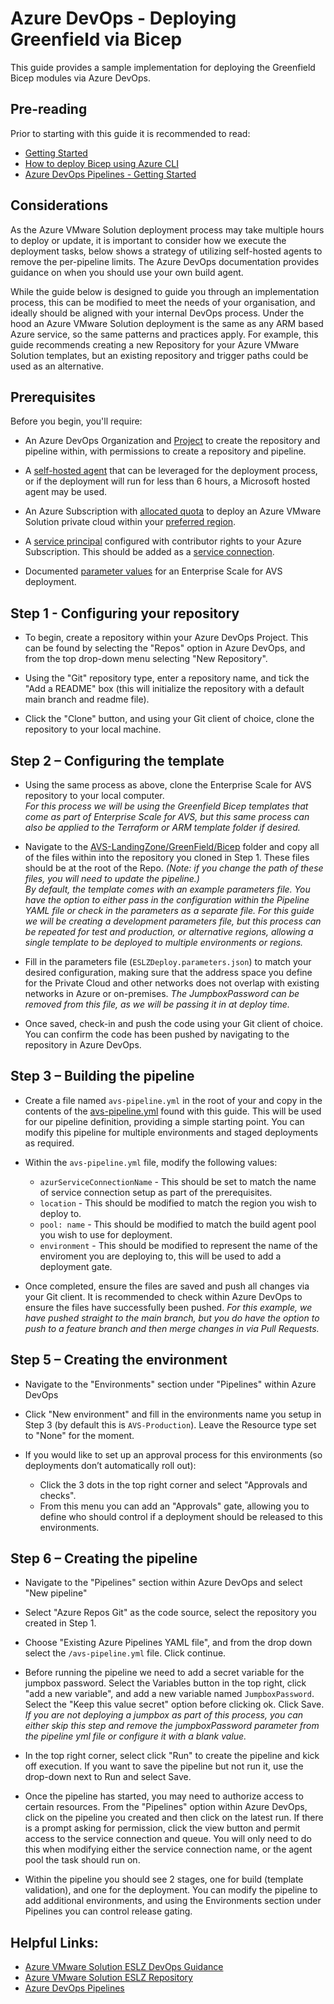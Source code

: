 # Azure DevOps - Deploying Greenfield via Bicep

This guide provides a sample implementation for deploying the Greenfield Bicep modules via Azure DevOps. 

## Pre-reading

Prior to starting with this guide it is recommended to read:
- [Getting Started](../../GettingStarted.md) 
- [How to deploy Bicep using Azure CLI](https://learn.microsoft.com/en-us/azure/azure-resource-manager/bicep/deploy-cli)
- [Azure DevOps Pipelines - Getting Started](https://learn.microsoft.com/en-us/azure/devops/pipelines/get-started/pipelines-get-started?view=azure-devops)

## Considerations

As the Azure VMware Solution deployment process may take multiple hours to deploy or update, it is important to consider how we execute the deployment tasks, below shows a strategy of utilizing self-hosted agents to remove the per-pipeline limits. The Azure DevOps documentation provides guidance on when you should use your own build agent.  

While the guide below is designed to guide you through an implementation process, this can be modified to meet the needs of your organisation, and ideally should be aligned with your internal DevOps process. Under the hood an Azure VMware Solution deployment is the same as any ARM based Azure service, so the same patterns and practices apply. For example, this guide recommends creating a new Repository for your Azure VMware Solution templates, but an existing repository and trigger paths could be used as an alternative.

## Prerequisites

Before you begin, you'll require:
- An Azure DevOps Organization and [Project](https://learn.microsoft.com/en-us/azure/devops/organizations/projects/about-projects?view=azure-devops) to create the repository and pipeline within, with permissions to create a repository and pipeline.

- A [self-hosted agent](https://learn.microsoft.com/en-us/azure/devops/pipelines/agents/agents?view=azure-devops&tabs=browser) that can be leveraged for the deployment process, or if the deployment will run for less than 6 hours, a Microsoft hosted agent may be used.

- An Azure Subscription with [allocated quota](https://learn.microsoft.com/en-us/azure/azure-vmware/request-host-quota-azure-vmware-solution) to deploy an Azure VMware Solution private cloud within your [preferred region](https://aka.ms/avsregions).

- A [service principal](https://learn.microsoft.com/en-us/cli/azure/create-an-azure-service-principal-azure-cli) configured with contributor rights to your Azure Subscription. This should be added as a [service connection](https://learn.microsoft.com/en-us/azure/devops/pipelines/library/service-endpoints?view=azure-devops&tabs=yaml).

- Documented [parameter values](../../AVS-Landing-Zone/GreenField/Bicep/ESLZDeploy.parameters.json) for an Enterprise Scale for AVS deployment.

## Step 1 - Configuring your repository

- To begin, create a repository within your Azure DevOps Project. This can be found by selecting the "Repos" option in Azure DevOps, and from the top drop-down menu selecting "New Repository".

- Using the "Git" repository type, enter a repository name, and tick the "Add a README" box (this will initialize the repository with a default main branch and readme file).

- Click the "Clone" button, and using your Git client of choice, clone the repository to your local machine.

## Step 2 – Configuring the template

- Using the same process as above, clone the Enterprise Scale for AVS repository to your local computer.  
_For this process we will be using the Greenfield Bicep templates that come as part of Enterprise Scale for AVS, but this same process can also be applied to the Terraform or ARM template folder if desired._  

- Navigate to the [AVS-LandingZone/GreenField/Bicep](../../AVS-Landing-Zone/GreenField/Bicep/) folder and copy all of the files within into the repository you cloned in Step 1. These files should be at the root of the Repo. _(Note: if you change the path of these files, you will need to update the pipeline.)_  
_By default, the template comes with an example parameters file. You have the option to either pass in the configuration within the Pipeline YAML file or check in the parameters as a separate file. For this guide we will be creating a development parameters file, but this process can be repeated for test and production, or alternative regions, allowing a single template to be deployed to multiple environments or regions._

- Fill in the parameters file (`ESLZDeploy.parameters.json`) to match your desired configuration, making sure that the address space you define for the Private Cloud and other networks does not overlap with existing networks in Azure or on-premises.
_The JumpboxPassword can be removed from this file, as we will be passing it in at deploy time._

- Once saved, check-in and push the code using your Git client of choice. You can confirm the code has been pushed by navigating to the repository in Azure DevOps.

## Step 3 – Building the pipeline

- Create a file named `avs-pipeline.yml` in the root of your and copy in the contents of the [avs-pipeline.yml](./avs-pipeline.yml) found with this guide. This will be used for our pipeline definition, providing a simple starting point. You can modify this pipeline for multiple environments and staged deployments as required.

- Within the `avs-pipeline.yml` file, modify the following values:
  - `azurServiceConnectionName` - This should be set to match the name of service connection setup as part of the prerequisites.
  - `location` - This should be modified to match the region you wish to deploy to.
  - `pool: name` - This should be modified to match the build agent pool you wish to use for deployment.
  - `environment` - This should be modified to represent the name of the enviroment you are deploying to, this will be used to add a deployment gate.

- Once completed, ensure the files are saved and push all changes via your Git client. It is recommended to check within Azure DevOps to ensure the files have successfully been pushed.
_For this example, we have pushed straight to the main branch, but you do have the option to push to a feature branch and then merge changes in via Pull Requests._

## Step 5 – Creating the environment

- Navigate to the "Environments" section under "Pipelines" within Azure DevOps

- Click "New environment" and fill in the environments name you setup in Step 3 (by default this is `AVS-Production`). Leave the Resource type set to "None" for the moment.

- If you would like to set up an approval process for this environments (so deployments don’t automatically roll out):
  - Click the 3 dots in the top right corner and select "Approvals and checks". 
  - From this menu you can add an "Approvals" gate, allowing you to define who should control if a deployment should be released to this environments.

## Step 6 – Creating the pipeline
- Navigate to the "Pipelines" section within Azure DevOps and select "New pipeline"

- Select "Azure Repos Git" as the code source, select the repository you created in Step 1.

- Choose "Existing Azure Pipelines YAML file", and from the drop down select the `/avs-pipeline.yml` file. Click continue.

- Before running the pipeline we need to add a secret variable for the jumpbox password. Select the Variables button in the top right, click "add a new variable", and add a new variable named `JumpboxPassword`. Select the "Keep this value secret" option before clicking ok. Click Save.
_If you are not deploying a jumpbox as part of this process, you can either skip this step and remove the jumpboxPassword parameter from the pipeline yml file or configure it with a blank value._

- In the top right corner, select click "Run" to create the pipeline and kick off execution. If you want to save the pipeline but not run it, use the drop-down next to Run and select Save.

- Once the pipeline has started, you may need to authorize access to certain resources. From the "Pipelines" option within Azure DevOps, click on the pipeline you created and then click on the latest run. If there is a prompt asking for permission, click the view button and permit access to the service connection and queue. You will only need to do this when modifying either the service connection name, or the agent pool the task should run on.

- Within the pipeline you should see 2 stages, one for build (template validation), and one for the deployment. You can modify the pipeline to add additional environments, and using the Environments section under Pipelines you can control release gating.

## Helpful Links:
- [Azure VMware Solution ESLZ DevOps Guidance](https://docs.microsoft.com/en-us/azure/cloud-adoption-framework/scenarios/azure-vmware/eslz-platform-automation-and-devops)
- [Azure VMware Solution ESLZ Repository](https://github.com/Azure/Enterprise-Scale-for-AVS)
- [Azure DevOps Pipelines](https://docs.microsoft.com/en-us/azure/devops/pipelines/?view=azure-devops)
